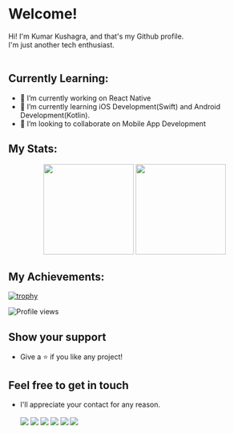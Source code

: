 # Welcome!
Hi! I'm Kumar Kushagra, and that's my Github profile.<br>
I'm just another tech enthusiast.<br><br>

## Currently Learning:
- 🔭 I’m currently working on React Native
- 🌱 I’m currently learning iOS Development(Swift) and Android Development(Kotlin). 
- 👯 I’m looking to collaborate on Mobile App Development  

## My Stats:
<div align="center">
  <img height="180em" src="https://github-readme-stats-eight-theta.vercel.app/api?username=Kumar-Kushagra&show_icons=true&theme=dracula&include_all_commits=true&count_private=true">
 <img height="180em" src="https://github-readme-stats-eight-theta.vercel.app/api/top-langs/?username=Kumar-Kushagra&layout=compact&langs_count=7&theme=dracula"/>
</div>

<!-- ## My Strengths:
<div style="display: inline_block">
  <img align="center" alt="KumarKushagra-Js" height="30" width="40" src="https://raw.githubusercontent.com/devicons/devicon/master/icons/javascript/javascript-plain.svg">
  <img align="center" alt="KumarKushagra-TypeScript" height="30" width="40" src="https://raw.githubusercontent.com/devicons/devicon/master/icons/typescript/typescript-original.svg">
  <img align="center" alt="KumarKushagra-React Native" height="30" width="40" src="https://upload.wikimedia.org/wikipedia/commons/9/9a/Laravel.svg">
  <img align="center" alt="KumarKushagra-IOS" height="30" width="40" src="https://raw.githubusercontent.com/devicons/devicon/master/icons/php/php-original.svg">
  <img align="center" alt="KumarKushagra-Android" height="30" src="https://icons8.com/icon/ZoxjA0jZDdFZ/kotlin">
  <img align="center" alt="KumarKushagra-HTML" height="30" width="40" src="https://raw.githubusercontent.com/devicons/devicon/master/icons/html5/html5-original.svg">
  <img align="center" alt="KumarKushagra-CSS" height="30" width="40" src="https://raw.githubusercontent.com/devicons/devicon/master/icons/css3/css3-original.svg">
  <img align="center" alt="KumarKushagra-VSCode" height="30" width="40" src="https://raw.githubusercontent.com/devicons/devicon/master/icons/csharp/csharp-original.svg">
  <img align="center" alt="KumarKushagra-Git" height="29" src="https://git-scm.com/images/logos/downloads/Git-Icon-White.png"> 
  <img align="center" alt="KumarKushagra-MySQL" height="30" src="https://cdn.jsdelivr.net/gh/devicons/devicon/icons/mysql/mysql-original.svg"><br>
<div> 
</div> -->
  
## My Achievements:
 [![trophy](https://github-profile-trophy.vercel.app/?username=Kumar-Kushagra&margin-w=15&margin-h=15&&column=7&theme=flat)](https://github.com/Kumar-Kushagra/github-profile-trophy)

<!-- ## My Streaks:
[![GitHub Streak](https://streak-stats.demolab.com/?user=Kumar-Kushagra)](https://git.io/streak-stats)   -->

![Profile views](https://gpvc.arturio.dev/Kumar-Kushagra)  

## Show your support
- Give a ⭐ if you like any project!

## Feel free to get in touch
- I'll appreciate your contact for any reason. <br><br>
 [<img src="https://img.icons8.com/color/48/000000/linkedin.png"/>](https://www.linkedin.com/in/kumar-kushagra/)               [<img src="https://img.icons8.com/color/48/000000/twitter--v1.png"/>](https://twitter.com/KushagraK7)           [<img src="https://img.icons8.com/fluent/48/000000/instagram-new.png"/>](https://www.instagram.com/kushagra_srivastavaa/)  [<img src="https://img.icons8.com/fluent/48/000000/facebook-new.png"/>](https://www.facebook.com/kumarkushagra22)       [<img src="https://img.icons8.com/fluent/48/000000/gmail.png"/>](mailto:kumarkushagra97@gmail.com)   [<img src="https://img.icons8.com/fluent/48/000000/github.png"/>](https://github.com/Kumar-Kushagra) 
  

